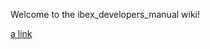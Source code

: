 Welcome to the ibex_developers_manual wiki!

[a link](https://github.com/ISISComputingGroup/ibex_developers_manual/blob/master/development_workflow.rst)